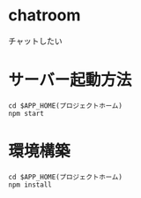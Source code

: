 # chatroom
チャットしたい

# サーバー起動方法
```
cd $APP_HOME(プロジェクトホーム)
npm start
```

# 環境構築
```
cd $APP_HOME(プロジェクトホーム)
npm install
```
